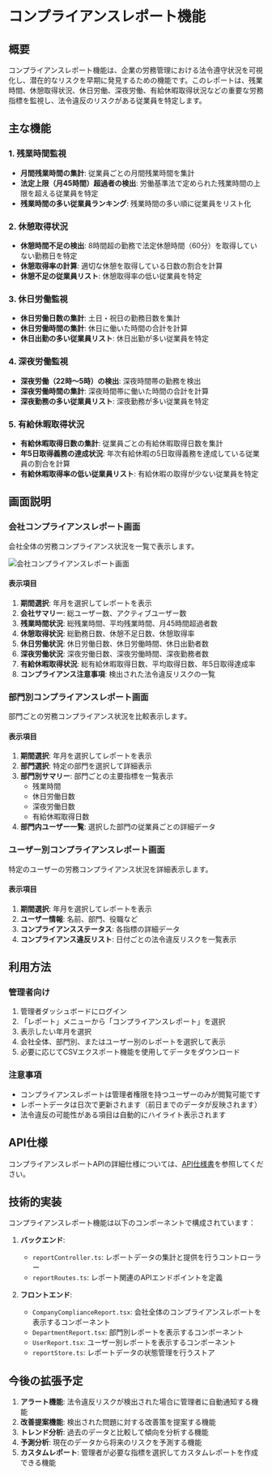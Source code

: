 # コンプライアンスレポート機能

## 概要

コンプライアンスレポート機能は、企業の労務管理における法令遵守状況を可視化し、潜在的なリスクを早期に発見するための機能です。このレポートは、残業時間、休憩取得状況、休日労働、深夜労働、有給休暇取得状況などの重要な労務指標を監視し、法令違反のリスクがある従業員を特定します。

## 主な機能

### 1. 残業時間監視

- **月間残業時間の集計**: 従業員ごとの月間残業時間を集計
- **法定上限（月45時間）超過者の検出**: 労働基準法で定められた残業時間の上限を超える従業員を特定
- **残業時間の多い従業員ランキング**: 残業時間の多い順に従業員をリスト化

### 2. 休憩取得状況

- **休憩時間不足の検出**: 8時間超の勤務で法定休憩時間（60分）を取得していない勤務日を特定
- **休憩取得率の計算**: 適切な休憩を取得している日数の割合を計算
- **休憩不足の従業員リスト**: 休憩取得率の低い従業員を特定

### 3. 休日労働監視

- **休日労働日数の集計**: 土日・祝日の勤務日数を集計
- **休日労働時間の集計**: 休日に働いた時間の合計を計算
- **休日出勤の多い従業員リスト**: 休日出勤が多い従業員を特定

### 4. 深夜労働監視

- **深夜労働（22時〜5時）の検出**: 深夜時間帯の勤務を検出
- **深夜労働時間の集計**: 深夜時間帯に働いた時間の合計を計算
- **深夜勤務の多い従業員リスト**: 深夜勤務が多い従業員を特定

### 5. 有給休暇取得状況

- **有給休暇取得日数の集計**: 従業員ごとの有給休暇取得日数を集計
- **年5日取得義務の達成状況**: 年次有給休暇の5日取得義務を達成している従業員の割合を計算
- **有給休暇取得率の低い従業員リスト**: 有給休暇の取得が少ない従業員を特定

## 画面説明

### 会社コンプライアンスレポート画面

会社全体の労務コンプライアンス状況を一覧で表示します。

![会社コンプライアンスレポート画面](../frontend/public/images/company-compliance-report.png)

#### 表示項目

1. **期間選択**: 年月を選択してレポートを表示
2. **会社サマリー**: 総ユーザー数、アクティブユーザー数
3. **残業時間状況**: 総残業時間、平均残業時間、月45時間超過者数
4. **休憩取得状況**: 総勤務日数、休憩不足日数、休憩取得率
5. **休日労働状況**: 休日労働日数、休日労働時間、休日出勤者数
6. **深夜労働状況**: 深夜労働日数、深夜労働時間、深夜勤務者数
7. **有給休暇取得状況**: 総有給休暇取得日数、平均取得日数、年5日取得達成率
8. **コンプライアンス注意事項**: 検出された法令違反リスクの一覧

### 部門別コンプライアンスレポート画面

部門ごとの労務コンプライアンス状況を比較表示します。

#### 表示項目

1. **期間選択**: 年月を選択してレポートを表示
2. **部門選択**: 特定の部門を選択して詳細表示
3. **部門別サマリー**: 部門ごとの主要指標を一覧表示
   - 残業時間
   - 休日労働日数
   - 深夜労働日数
   - 有給休暇取得日数
4. **部門内ユーザー一覧**: 選択した部門の従業員ごとの詳細データ

### ユーザー別コンプライアンスレポート画面

特定のユーザーの労務コンプライアンス状況を詳細表示します。

#### 表示項目

1. **期間選択**: 年月を選択してレポートを表示
2. **ユーザー情報**: 名前、部門、役職など
3. **コンプライアンスステータス**: 各指標の詳細データ
4. **コンプライアンス違反リスト**: 日付ごとの法令違反リスクを一覧表示

## 利用方法

### 管理者向け

1. 管理者ダッシュボードにログイン
2. 「レポート」メニューから「コンプライアンスレポート」を選択
3. 表示したい年月を選択
4. 会社全体、部門別、またはユーザー別のレポートを選択して表示
5. 必要に応じてCSVエクスポート機能を使用してデータをダウンロード

### 注意事項

- コンプライアンスレポートは管理者権限を持つユーザーのみが閲覧可能です
- レポートデータは日次で更新されます（前日までのデータが反映されます）
- 法令違反の可能性がある項目は自動的にハイライト表示されます

## API仕様

コンプライアンスレポートAPIの詳細仕様については、[API仕様書](./api-spec.md#コンプライアンスレポートapi)を参照してください。

## 技術的実装

コンプライアンスレポート機能は以下のコンポーネントで構成されています：

1. **バックエンド**:
   - `reportController.ts`: レポートデータの集計と提供を行うコントローラー
   - `reportRoutes.ts`: レポート関連のAPIエンドポイントを定義

2. **フロントエンド**:
   - `CompanyComplianceReport.tsx`: 会社全体のコンプライアンスレポートを表示するコンポーネント
   - `DepartmentReport.tsx`: 部門別レポートを表示するコンポーネント
   - `UserReport.tsx`: ユーザー別レポートを表示するコンポーネント
   - `reportStore.ts`: レポートデータの状態管理を行うストア

## 今後の拡張予定

1. **アラート機能**: 法令違反リスクが検出された場合に管理者に自動通知する機能
2. **改善提案機能**: 検出された問題に対する改善策を提案する機能
3. **トレンド分析**: 過去のデータと比較して傾向を分析する機能
4. **予測分析**: 現在のデータから将来のリスクを予測する機能
5. **カスタムレポート**: 管理者が必要な指標を選択してカスタムレポートを作成できる機能
